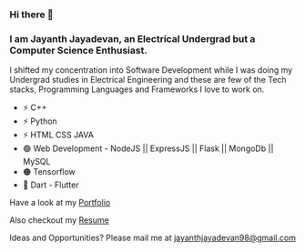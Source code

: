 ### Hi there 👋

<!--
**jayanthj737/jayanthj737** is a ✨ _special_ ✨ repository because its `README.md` (this file) appears on your GitHub profile.

Here are some ideas to get you started:

- 🔭 I’m currently working on ...
- 🌱 I’m currently learning ...
- 👯 I’m looking to collaborate on ...
- 🤔 I’m looking for help with ...
- 💬 Ask me about ...
- 📫 How to reach me: ...
- 😄 Pronouns: ...
- ⚡ Fun fact: ...
-->

### I am Jayanth Jayadevan, an Electrical Undergrad but a Computer Science Enthusiast.
I shifted my concentration into Software Development while I was doing my Undergrad studies in Electrical Engineering and these are few of the Tech stacks, Programming Languages and Frameworks I love to work on.
- ⚡ C++
- ⚡ Python
- ⚡ HTML CSS JAVA
- 🟢 Web Development -  NodeJS || ExpressJS || Flask || MongoDb || MySQL
- 🟠 Tensorflow
- 🔵 Dart - Flutter

Have a look at my [Portfolio](http://jayanthjj.me/) 

Also checkout my [Resume](https://drive.google.com/file/d/1DTmZ33rhFEd6PFiyCqLj2WldbsFqCBmV/view?usp=sharing)

Ideas and Opportunities? Please mail me at jayanthjayadevan98@gmail.com
